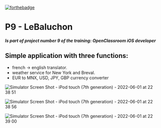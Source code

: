 [![forthebadge](https://forthebadge.com/images/badges/made-with-swift.svg)](https://forthebadge.com)
# P9 - LeBaluchon

##### Is part of project number 9 of the training: OpenClassroom iOS developer
   
 ##  Simple application with three functions:
- french -> english translator.
- weather service for New York and Breval.
- EUR to MNX, USD, JPY, GBP currency converter

![Simulator Screen Shot - iPod touch (7th generation) - 2022-06-01 at 22 38 51](https://user-images.githubusercontent.com/88657406/172028131-518efb3e-603c-41e2-b509-45738290d064.png)

![Simulator Screen Shot - iPod touch (7th generation) - 2022-06-01 at 22 38 56](https://user-images.githubusercontent.com/88657406/172028155-aa0db207-297b-4aa6-a9e4-f4cb1566e215.png)

![Simulator Screen Shot - iPod touch (7th generation) - 2022-06-01 at 22 39 00](https://user-images.githubusercontent.com/88657406/172028168-d48cf74d-44de-4f87-a41e-7387af6ad308.png)
